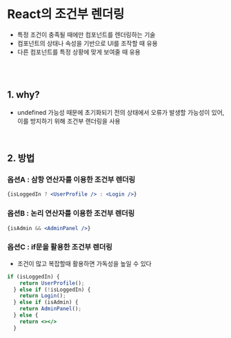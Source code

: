 # React의 조건부 렌더링
- 특정 조건이 충족될 때에만 컴포넌트를 렌더링하는 기술
- 컴포넌트의 상태나 속성을 기반으로 UI를 조작할 때 유용
- 다른 컴포넌트를 특정 상황에 맞게 보여줄 때 유용

<br/><br/>

## 1. why?
- undefined 가능성 때문에 초기화되기 전의 상태에서 오류가 발생할 가능성이 있어, 이를 방지하기 위해 조건부 렌더링을 사용

<br/>

## 2. 방법
### 옵션A : 삼항 연산자를 이용한 조건부 렌더링
```` jsx
{isLoggedIn ? <UserProfile /> : <Login />}
``````

### 옵션B : 논리 연산자를 이용한 조건부 렌더링
```` jsx
{isAdmin && <AdminPanel />}
``````

### 옵션C : if문을 활용한 조건부 렌더링
- 조건이 많고 복잡할때 활용하면 가독성을 높일 수 있다
```` jsx
if (isLoggedIn) {
    return UserProfile();
  } else if (!isLoggedIn) {
    return Login();
  } else if (isAdmin) {
    return AdminPanel();
  } else {
    return <></>
  }
``````
